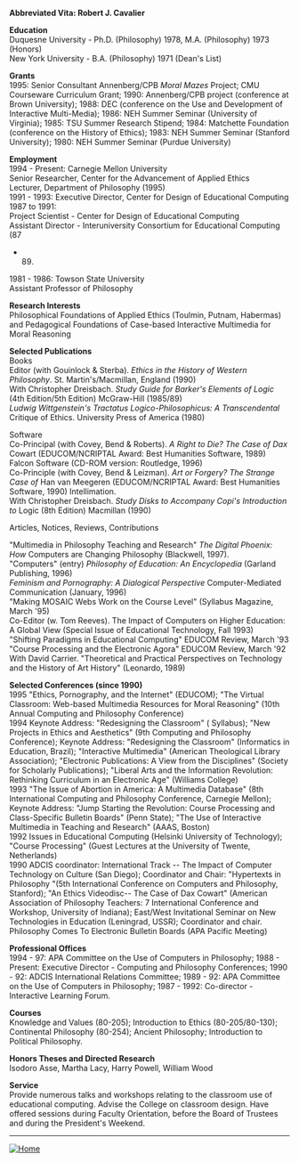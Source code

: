 **Abbreviated Vita: Robert J. Cavalier**

**Education**  
Duquesne University - Ph.D. (Philosophy) 1978, M.A. (Philosophy) 1973 (Honors)  
New York University - B.A. (Philosophy) 1971 (Dean's List)  
  
**Grants**  
1995: Senior Consultant Annenberg/CPB _Moral Mazes_ Project; CMU Courseware
Curriculum Grant; 1990: Annenberg/CPB project (conference at Brown
University); 1988: DEC (conference on the Use and Development of Interactive
Multi-Media); 1986: NEH Summer Seminar (University of Virginia); 1985: TSU
Summer Research Stipend; 1984: Matchette Foundation (conference on the History
of Ethics); 1983: NEH Summer Seminar (Stanford University); 1980: NEH Summer
Seminar (Purdue University)  
  
**Employment**  
1994 - Present: Carnegie Mellon University  
Senior Researcher, Center for the Advancement of Applied Ethics  
Lecturer, Department of Philosophy (1995)  
1991 - 1993: Executive Director, Center for Design of Educational Computing  
1987 to 1991:  
Project Scientist - Center for Design of Educational Computing  
Assistant Director - Interuniversity Consortium for Educational Computing (87
- 89)  
1981 - 1986: Towson State University  
Assistant Professor of Philosophy  
  
**Research Interests**  
Philosophical Foundations of Applied Ethics (Toulmin, Putnam, Habermas) and
Pedagogical Foundations of Case-based Interactive Multimedia for Moral
Reasoning  
  
**Selected Publications**  
Books  
Editor (with Gouinlock  & Sterba). _Ethics in the History of Western
Philosophy_. St. Martin's/Macmillan, England (1990)  
With Christopher Dreisbach. _Study Guide for Barker's Elements of Logic_ (4th
Edition/5th Edition) McGraw-Hill (1985/89)  
_Ludwig Wittgenstein's Tractatus Logico-Philosophicus: A Transcendental_
Critique of Ethics. University Press of America (1980)  
  
Software  
Co-Principal (with Covey, Bend & Roberts). _A Right to Die? The Case of Dax_
Cowart (EDUCOM/NCRIPTAL Award: Best Humanities Software, 1989) Falcon Software
(CD-ROM version: Routledge, 1996)  
Co-Principle (with Covey, Bend & Leizman). _Art or Forgery? The Strange Case
of_ Han van Meegeren (EDUCOM/NCRIPTAL Award: Best Humanities Software, 1990)
Intellimation.  
With Christopher Dreisbach. _Study Disks to Accompany Copi's Introduction to_
Logic (8th Edition) Macmillan (1990)  
  
Articles, Notices, Reviews, Contributions  
  
"Multimedia in Philosophy Teaching and Research" _The Digital Phoenix: How_
Computers are Changing Philosophy (Blackwell, 1997).  
"Computers" (entry) _Philosophy of Education: An Encyclopedia_ (Garland
Publishing, 1996)  
_Feminism and Pornography: A Dialogical Perspective_ Computer-Mediated
Communication (January, 1996)  
"Making MOSAIC Webs Work on the Course Level" (Syllabus Magazine, March '95)  
Co-Editor (w. Tom Reeves). The Impact of Computers on Higher Education: A
Global View (Special Issue of Educational Technology, Fall 1993)  
"Shifting Paradigms in Educational Computing" EDUCOM Review, March '93  
"Course Processing and the Electronic Agora" EDUCOM Review, March '92  
With David Carrier. "Theoretical and Practical Perspectives on Technology and
the History of Art History" (Leonardo, 1989)  
  
**Selected Conferences (since 1990)**  
1995  "Ethics, Pornography, and the Internet" (EDUCOM); "The Virtual
Classroom: Web-based Multimedia Resources for Moral Reasoning" (10th Annual
Computing and Philosophy Conference)  
1994 Keynote Address: "Redesigning the Classroom" ( Syllabus); "New Projects
in Ethics and Aesthetics" (9th Computing and Philosophy Conference); Keynote
Address: "Redesigning the Classroom" (Informatics in Education, Brazil);
"Interactive Multimedia" (American Theological Library Association);
"Electronic Publications: A View from the Disciplines" (Society for Scholarly
Publications); "Liberal Arts and the Information Revolution: Rethinking
Curriculum in an Electronic Age" (Williams College)  
1993 "The Issue of Abortion in America: A Multimedia Database" (8th
International Computing and Philosophy Conference, Carnegie Mellon); Keynote
Address: "Jump Starting the Revolution: Course Processing and Class-Specific
Bulletin Boards" (Penn State); "The Use of Interactive Multimedia in Teaching
and Research" (AAAS, Boston)  
1992 Issues in Educational Computing (Helsinki University of Technology);
"Course Processing" (Guest Lectures at the University of Twente, Netherlands)  
1990 ADCIS coordinator: International Track -- The Impact of Computer
Technology on Culture (San Diego); Coordinator and Chair: "Hypertexts in
Philosophy "(5th International Conference on Computers and Philosophy,
Stanford); "An Ethics Videodisc-- The Case of Dax Cowart" (American
Association of Philosophy Teachers: 7 International Conference and Workshop,
University of Indiana); East/West Invitational Seminar on New Technologies in
Education (Leningrad, USSR); Coordinator and chair. Philosophy Comes To
Electronic Bulletin Boards (APA Pacific Meeting)  
  
**Professional Offices**  
1994 - 97: APA Committee on the Use of Computers in Philosophy; 1988 -
Present: Executive Director - Computing and Philosophy Conferences; 1990 - 92:
ADCIS International Relations Committee; 1989 - 92: APA Committee on the Use
of Computers in Philosophy; 1987 - 1992: Co-director - Interactive Learning
Forum.  
  
**Courses**  
Knowledge and Values (80-205); Introduction to Ethics (80-205/80-130);
Continental Philosophy (80-254); Ancient Philosophy; Introduction to Political
Philosophy.  
  
**Honors Theses and Directed Research**  
Isodoro Asse, Martha Lacy, Harry Powell, William Wood  
  
**Service**  
Provide numerous talks and workshops relating to the classroom use of
educational computing. Advise the College on classroom design. Have offered
sessions during Faculty Orientation, before the Board of Trustees and during
the President's Weekend.  

* * *

[![Home](images/home.gif)](Cavalier.html)

